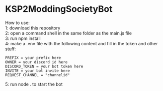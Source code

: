 # KSP2ModdingSocietyBot



How to use: <br>
1: download this repository <br>
2: open a command shell in the same folder as the main.js file <br>
3: run npm install <br>
4: make a .env file with the following content and fill in the token and other stuff:
```
PREFIX = your prefix here
OWNER = your discord id here
DISCORD_TOKEN = your bot token here
INVITE = your bot invite here
REQUEST_CHANNEL = "channelid"
```
5: run node . to start the bot

